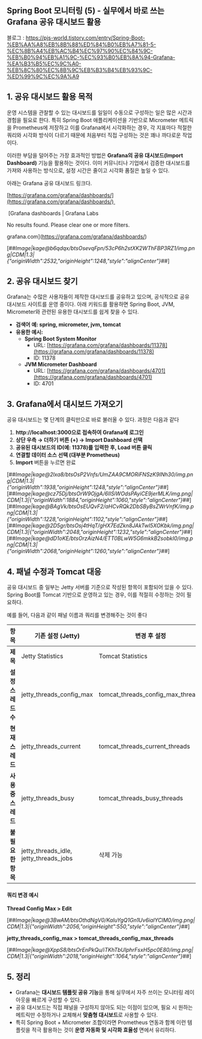 ## Spring Boot 모니터링 (5) - 실무에서 바로 쓰는 Grafana 공유 대시보드 활용

블로그 : https://pjs-world.tistory.com/entry/Spring-Boot-%EB%AA%A8%EB%8B%88%ED%84%B0%EB%A7%81-5-%EC%8B%A4%EB%AC%B4%EC%97%90%EC%84%9C-%EB%B0%94%EB%A1%9C-%EC%93%B0%EB%8A%94-Grafana-%EA%B3%B5%EC%9C%A0-%EB%8C%80%EC%8B%9C%EB%B3%B4%EB%93%9C-%ED%99%9C%EC%9A%A9

## 1\. 공유 대시보드 활용 목적

운영 시스템을 관찰할 수 있는 대시보드를 일일이 수동으로 구성하는 일은 많은 시간과 경험을 필요로 한다. 특히 Spring Boot 애플리케이션을 기반으로 Micrometer 메트릭을 Prometheus에 저장하고 이를 Grafana에서 시각화하는 경우, 각 지표마다 적절한 쿼리와 시각화 방식이 다르기 때문에 처음부터 직접 구성하는 것은 꽤나 까다로운 작업이다.

이러한 부담을 덜어주는 가장 효과적인 방법은 **Grafana의 공유 대시보드(Import Dashboard)** 기능을 활용하는 것이다. 이미 커뮤니티나 기업에서 검증한 대시보드를 가져와 사용하는 방식으로, 설정 시간은 줄이고 시각화 품질은 높일 수 있다.

아래는 Grafana 공유 대시보드 링크다.

[https://grafana.com/grafana/dashboards/](https://grafana.com/grafana/dashboards/) 

 [Grafana dashboards | Grafana Labs

No results found. Please clear one or more filters.

grafana.com](https://grafana.com/grafana/dashboards/)

[##_Image|kage@b6qdqx/btsOsevqFpn/53cP6h2stXK2WThFBP3RZ1/img.png|CDM|1.3|{"originWidth":2532,"originHeight":1248,"style":"alignCenter"}_##]

## 2\. 공유 대시보드 찾기

Grafana는 수많은 사용자들이 제작한 대시보드를 공유하고 있으며, 공식적으로 공유 대시보드 사이트를 운영 중이다. 아래 키워드를 활용하면 Spring Boot, JVM, Micrometer와 관련된 유용한 대시보드를 쉽게 찾을 수 있다.

-   **검색어 예: spring, micrometer, jvm, tomcat**
-   **유용한 예시:**
    -   **Spring Boot System Monitor**
        -   URL: [https://grafana.com/grafana/dashboards/11378](https://grafana.com/grafana/dashboards/11378)
        -   ID: 11378
    -   **JVM Micrometer Dashboard**
        -   URL: [https://grafana.com/grafana/dashboards/4701](https://grafana.com/grafana/dashboards/4701)
        -   ID: 4701

## 3\. Grafana에서 대시보드 가져오기

공유 대시보드는 몇 단계의 클릭만으로 바로 불러올 수 있다. 과정은 다음과 같다

1.  **http://localhost:3000으로 접속하여 Grafana에 로그인**
2.  **상단 우측 → 더하기 버튼 (+) → Import Dashboard 선택**
3.  **공유된 대시보드의 ID(예: 11378)를 입력한 후, Load 버튼 클릭**
4.  **연결할 데이터 소스 선택 (대부분 Prometheus)**
5.  **Import** 버튼을 누르면 완료

[##_Image|kage@2lxa8/btsOsP2Vnfs/UmZAA9CMORiFNSzK9INh30/img.png|CDM|1.3|{"originWidth":1938,"originHeight":1248,"style":"alignCenter"}_##][##_Image|kage@cz75Dj/btsOrW9OjgA/6IISiWOdsPAyiCE9jerMLK/img.png|CDM|1.3|{"originWidth":1884,"originHeight":1060,"style":"alignCenter"}_##][##_Image|kage@BAgVk/btsOsEUQvF2/aHCvRQk2DbSByBsZWrVnfK/img.png|CDM|1.3|{"originWidth":1228,"originHeight":1102,"style":"alignCenter"}_##][##_Image|kage@2D5gr/btsOsj4tHqT/gHX7EdZkn8JAkTwI5XOKbk/img.png|CDM|1.3|{"originWidth":2048,"originHeight":1232,"style":"alignCenter"}_##][##_Image|kage@dD1oKE/btsOrzAizN4/ETT0BLwW5G6mkkB2sobkI0/img.png|CDM|1.3|{"originWidth":2068,"originHeight":1260,"style":"alignCenter"}_##]

## 4\. 패널 수정과 Tomcat 대응

공유 대시보드 중 일부는 Jetty 서버를 기준으로 작성된 항목이 포함되어 있을 수 있다. Spring Boot를 Tomcat 기반으로 운영하고 있는 경우, 이를 적절히 수정하는 것이 필요하다.

예를 들어, 다음과 같이 패널 이름과 쿼리를 변경해주는 것이 좋다

| **항목** | **기존 설정 (Jetty)** | **변경 후 설정** |
| --- | --- | --- |
| **제목** | Jetty Statistics | Tomcat Statistics |
| **설정 스레드 수** | jetty\_threads\_config\_max | tomcat\_threads\_config\_max\_threads |
| **현재 스레드** | jetty\_threads\_current | tomcat\_threads\_current\_threads |
| **사용 중 스레드** | jetty\_threads\_busy | tomcat\_threads\_busy\_threads |
| **불필요한 항목** | jetty\_threads\_idle, jetty\_threads\_jobs | 삭제 가능 |

#### **쿼리 변경 예시**

**Thread Config Max > Edit**

[##_Image|kage@3BwAM/btsOthdNgV0/KaIuYgQ1Gn1Uv6iaIYClM0/img.png|CDM|1.3|{"originWidth":2056,"originHeight":550,"style":"alignCenter"}_##]

**jetty\_threads\_config\_max > tomcat\_threads\_config\_max\_threads**

[##_Image|kage@XppS8/btsOrEnPkQu/iTKhTbUIphrFsxH5pc0E80/img.png|CDM|1.3|{"originWidth":2018,"originHeight":1064,"style":"alignCenter"}_##]

## 5\. 정리

-   Grafana는 **대시보드 템플릿 공유 기능**을 통해 실무에서 자주 쓰이는 모니터링 레이아웃을 빠르게 구성할 수 있다.
-   공유 대시보드는 직접 패널을 구성하지 않아도 되는 이점이 있으며, 필요 시 원하는 메트릭만 수정하거나 교체해서 **맞춤형 대시보드**로 사용할 수 있다.
-   특히 Spring Boot + Micrometer 조합이라면 Prometheus 연동과 함께 이런 템플릿을 적극 활용하는 것이 **운영 자동화 및 시각화 효율성** 면에서 유리하다.